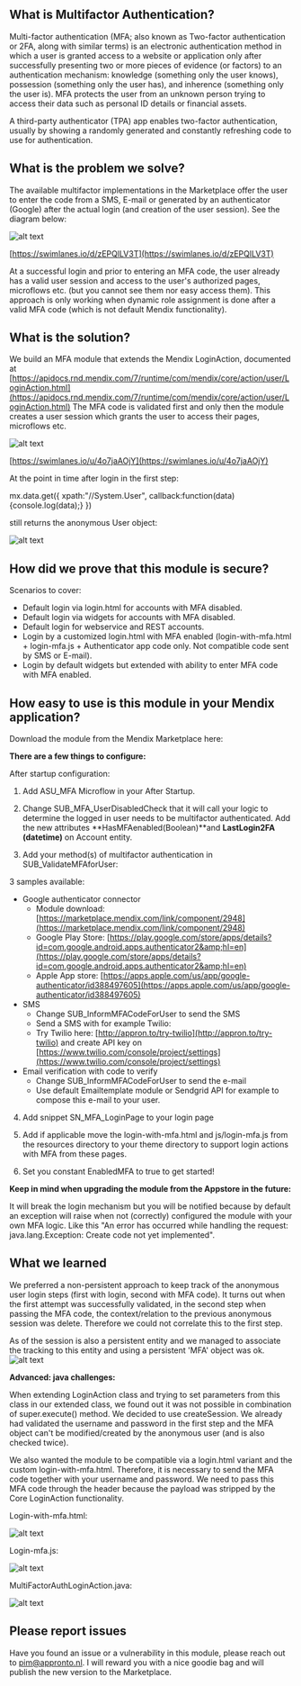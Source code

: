 ## What is Multifactor Authentication?

Multi-factor authentication (MFA; also known as Two-factor authentication or 2FA, along with similar terms) is an electronic authentication method in which a user is granted access to a website or application only after successfully presenting two or more pieces of evidence (or factors) to an authentication mechanism: knowledge (something only the user knows), possession (something only the user has), and inherence (something only the user is). MFA protects the user from an unknown person trying to access their data such as personal ID details or financial assets.

A third-party authenticator (TPA) app enables two-factor authentication, usually by showing a randomly generated and constantly refreshing code to use for authentication.

## What is the problem we solve?

The available multifactor implementations in the Marketplace offer the user to enter the code from a SMS, E-mail or generated by an authenticator (Google) after the actual login (and creation of the user session). See the diagram below:

![alt text](https://github.com/appronto/multifactor-authentication/blob/main/Output/Swimlane1.png?raw=true)

[https://swimlanes.io/d/zEPQlLV3T](https://swimlanes.io/d/zEPQlLV3T)

At a successful login and prior to entering an MFA code, the user already has a valid user session and access to the user&#39;s authorized pages, microflows etc. (but you cannot see them nor easy access them). This approach is only working when dynamic role assignment is done after a valid MFA code (which is not default Mendix functionality).

## What is the solution?

We build an MFA module that extends the Mendix LoginAction, documented at [https://apidocs.rnd.mendix.com/7/runtime/com/mendix/core/action/user/LoginAction.html](https://apidocs.rnd.mendix.com/7/runtime/com/mendix/core/action/user/LoginAction.html)
The MFA code is validated first and only then the module creates a user session which grants the user to access their pages, microflows etc.

![alt text](https://github.com/appronto/multifactor-authentication/blob/main/Output/Swimlane2.png?raw=true)

[https://swimlanes.io/u/4o7jaAOjY](https://swimlanes.io/u/4o7jaAOjY)

At the point in time after login in the first step:

mx.data.get({ xpath:&quot;//System.User&quot;, callback:function(data){console.log(data);} })

still returns the anonymous User object:

![alt text](https://github.com/appronto/multifactor-authentication/blob/main/Output/Code1.png?raw=true)

## How did we prove that this module is secure?

Scenarios to cover:

- Default login via login.html for accounts with MFA disabled.
- Default login via widgets for accounts with MFA disabled.
- Default login for webservice and REST accounts.
- Login by a customized login.html with MFA enabled (login-with-mfa.html + login-mfa.js + Authenticator app code only. Not compatible code sent by SMS or E-mail).
- Login by default widgets but extended with ability to enter MFA code with MFA enabled.


## How easy to use is this module in your Mendix application?

Download the module from the Mendix Marketplace here:

**There are a few things to configure:**

After startup configuration:
1. Add ASU\_MFA Microflow in your After Startup.

2. Change SUB\_MFA\_UserDisabledCheck that it will call your logic to determine the logged in user needs to be multifactor authenticated. Add the new attributes **HasMFAenabled(Boolean)**and **LastLogin2FA (datetime)** on Account entity.

3. Add your method(s) of multifactor authentication in SUB\_ValidateMFAforUser:

3 samples available:

- Google authenticator connector
  - Module download: [https://marketplace.mendix.com/link/component/2948](https://marketplace.mendix.com/link/component/2948)
  - Google Play Store: [https://play.google.com/store/apps/details?id=com.google.android.apps.authenticator2&amp;hl=en](https://play.google.com/store/apps/details?id=com.google.android.apps.authenticator2&amp;hl=en)
  - Apple App store: [https://apps.apple.com/us/app/google-authenticator/id388497605](https://apps.apple.com/us/app/google-authenticator/id388497605)
- SMS
  - Change SUB\_InformMFACodeForUser to send the SMS
  - Send a SMS with for example Twilio:
  - Try Twilio here: [http://appron.to/try-twilio](http://appron.to/try-twilio) and create API key on [https://www.twilio.com/console/project/settings](https://www.twilio.com/console/project/settings)
- Email verification with code to verify
  - Change SUB\_InformMFACodeForUser to send the e-mail
  - Use default Emailtemplate module or Sendgrid API for example to compose this e-mail to your user.

4. Add snippet SN\_MFA\_LoginPage to your login page

5. Add if applicable move the login-with-mfa.html and js/login-mfa.js from the resources directory to your theme directory to support login actions with MFA from these pages.

6. Set you constant EnabledMFA to true to get started!

**Keep in mind when upgrading the module from the Appstore in the future:**

It will break the login mechanism but you will be notified because by default an exception will raise when not (correctly) configured the module with your own MFA logic. Like this &quot;An error has occurred while handling the request: java.lang.Exception: Create code not yet implemented&quot;.

## What we learned

We preferred a non-persistent approach to keep track of the anonymous user login steps (first with login, second with MFA code). It turns out when the first attempt was successfully validated, in the second step when passing the MFA code, the context/relation to the previous anonymous session was delete. Therefore we could not correlate this to the first step.

As of the session is also a persistent entity and we managed to associate the tracking to this entity and using a persistent &#39;MFA&#39; object was ok.
![alt text](https://github.com/appronto/multifactor-authentication/blob/main/Output/entity.png?raw=true)


**Advanced: java challenges:**

When extending LoginAction class and trying to set parameters from this class in our extended class, we found out it was not possible in combination of super.execute() method. We decided to use createSession. We already had validated the username and password in the first step and the MFA object can&#39;t be modified/created by the anonymous user (and is also checked twice).

We also wanted the module to be compatible via a login.html variant and the custom login-with-mfa.html. Therefore, it is necessary to send the MFA code together with your username and password. We need to pass this MFA code through the header because the payload was stripped by the Core LoginAction functionality.

Login-with-mfa.html:

![alt text](https://github.com/appronto/multifactor-authentication/blob/main/Output/Signin.png?raw=true)

Login-mfa.js:

![alt text](https://github.com/appronto/multifactor-authentication/blob/main/Output/Signin2.png?raw=true)

MultiFactorAuthLoginAction.java:

![alt text](https://github.com/appronto/multifactor-authentication/blob/main/Output/Signin3.png?raw=true)

## Please report issues

Have you found an issue or a vulnerability in this module, please reach out to [pim@appronto.nl](mailto:pim@appronto.nl). I will reward you with a nice goodie bag and will publish the new version to the Marketplace.
